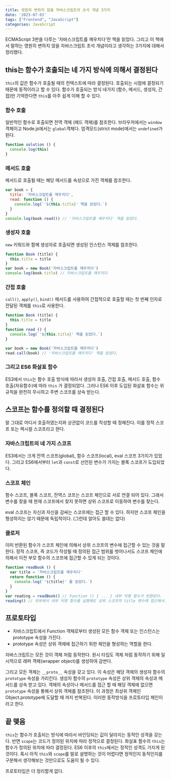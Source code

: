 ```yaml
---
title: 영원히 변하지 않을 자바스크립트의 초석 개념 3가지
date: '2023-07-03'
tags: ["Frontend", "JavaScript"]
categories: JavaScript
---
```


ECMAScript 3판을 다루는 '자바스크립트를 깨우치다'란 책을 읽었다. 그리고 이 책에서 말하는 영원히 변하지 않을 자바스크립트 초석 개념이라고 생각하는 3가지에 대해서 정리했다.

<!--more-->

## this는 함수가 호출되는 네 가지 방식에 의해서 결정된다

`this`의 값은 함수가 호출될 때의 컨텍스트에 따라 결정된다. 호출되는 시점에 결정되기 때문에 동적이라고 할 수 있다. 함수가 호출되는 방식 네가지 (함수, 메서드, 생성자, 간접)만 기억한다면 `this`를 아주 쉽게 이해 할 수 있다.

### 함수 호출

일반적인 함수로 호출되면 전역 객체 (헤드 객체)를 참조한다. 브라우저에서는 `window` 객체이고 Node.js에서는 `global`객체다. 엄격모드(strict mode)에서는 `undefined`가 된다.

```js
function solution () {
  console.log(this)
}
```

### 메서드 호출

메서드로 호출될 때는 해당 메서드를 속성으로 가진 객체를 참조한다.

```js
var book = {
  title: '자바스크립트를 깨우치다',
  read: function () {
    console.log(`'${this.title}' 책을 읽었다.`)
  }
}
console.log(book.read()) // '자바스크립트를 깨우치다' 책을 읽었다.
```

### 생성자 호출

`new` 키워드와 함께 생성자로 호출되면 생성된 인스턴스 객체를 참조한다.

```js
function Book (title) {
  this.title = title
}
var book = new Book('자바스크립트를 깨우치다')
console.log(book.title) // 자바스크립트를 깨우치다
```

### 간접 호출

`call()`, `apply()`, `bind()` 메서드를 사용하여 간접적으로 호출할 때는 첫 번째 인자로 전달된 객체를 `this`로 사용한다.

```js
function Book (title) {
  this.title = title
}
function read () {
  console.log(`'${this.title}' 책을 읽었다.`)
}

var book = new Book('자바스크립트를 깨우치다')
read.call(book) // '자바스크립트를 깨우치다' 책을 읽었다.

```

### 그리고 ES6 화살표 함수

ES3에서 `this`는 함수 호출 방식에 따라서 생성자 호출, 간접 호출, 메서드 호출, 함수 호출(자유함수)에 따라 `this` 가 결정되었다. 그러나 ES6 이후 도입된 화살표 함수는 위 규칙을 완전히 무시하고 주변 스코프를 상속 받는다.

## 스코프는 함수를 정의할 때 결정된다

말 그대로 어디서 호출하였는지와 상관없이 코드를 작성할 때 정해진다. 이를 정적 스코프 또는 렉시컬 스코프라고 한다.

### 자바스크립트의 네 가지 스코프

ES3에서는 크게 전역 스코프(global), 함수 스코프(local), eval 스코프 3가지가 있었다. 그리고 ES6에서부터 `let`과 `const`로 선언된 변수가 가지는 블록 스코프가 도입되었다.

### 스코프 체인

함수 스코프, 블록 스코프, 전역스 코프는 스코프 체인으로 서로 연결 되어 있다. 그래서 변수를 찾을 때 현재 스코프에서 찾지 못하면 상위 스코프로 이동하여 변수를 찾는다.

eval 스코프는 자신과 자신을 감싸는 스코프에는 접근 할 수 있다. 하지만 스코프 체인을 형성하지는 않기 때문에 독립적이다. (그런데 알아도 쓸데는 없다)

### 클로저

이미 반환된 함수가 스코프 체인에 의해서 상위 스코프의 변수에 접근할 수 있는 것을 말한다. 정적 스코프, 즉 코드가 작성될 때 정의된 접근 범위를 벗어나서도 스코프 체인에 의해서 이전 부모 함수의 스코프에 접근할 수 있게 되는 것이다.

```js
function readBook () {
  var title = '자바스크립트를 깨우치다'
  return function () {
    console.log(`'${title}' 를 읽었다.`)
  }
}
var reading = readBook() // function () { ... } 내부 익명 함수가 반환된다.
reading() // 외부에서 내부 익명 함수를 실행해도 상위 스코프의 title 변수에 접근해서. '자바스크립트를 깨우치다' 를 읽었다. 가 출력된다.
```

## 프로토타입

- 자바스크립트에서 Function 객체로부터 생성된 모든 함수 객체 또는 인스턴스는 prototype 속성을 가진다.
- prototype 속성은 상위 객체에 접근하기 위한 체인을 형성하는 역할을 한다.

자바스크립트는 모든 것이 객체 처럼 동작한다. 원시 타입도 객체 처럼 동작하기 위해 일시적으로 래퍼 객체(wrapper object)를 생성하여 감싼다.

그리고 모든 객체는 `__proto__` 속성을 갖고 있다. 이 속성은 해당 객체의 생성자 함수의 `prototype` 속성을 가리킨다. 생성자 함수의 `prototype` 속성은 상위 객체의 속성과 메서드를 상속 받고 있다. 객체의 속성이나 메서드를 접근 할 때 해당 객체에 없으면 `prototype` 속성을 통해서 상위 객체를 참조한다.  이 과정은 최상위 객체인 Object.prototype에 도달할 때 까지 반복된다. 이러한 동작방식을 프로토타입 체인이라고 한다.

## 끝 맺음

`this`는 함수가 호출되는 방식에 따라서 바인딩되는 값이 달라지는 동적인 성격을 갖는다. 반면 `scope`는 코드가 정의된 위치에 따라 정적으로 결정된다. 화살표 함수의 `this`는 함수가 정의된 위치에 따라 결정된다. ES6 이후의 `this`에서는 정적인 성격도 가지게 된것이다. 혹시 아직 `this`와 `scope`를 말로 설명하는 것이 어렵다면 정적인지 동적인지를 구분해서 생각해보는 것만으로도 도움이 될 수 있다.

프로토타입은 더 정리할게 없다.
